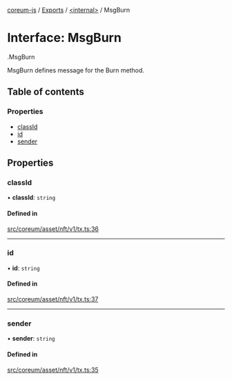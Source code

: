 [coreum-js](../README.md) / [Exports](../modules.md) / [<internal\>](../modules/internal_.md) / MsgBurn

# Interface: MsgBurn

[<internal>](../modules/internal_.md).MsgBurn

MsgBurn defines message for the Burn method.

## Table of contents

### Properties

- [classId](internal_.MsgBurn-3.md#classid)
- [id](internal_.MsgBurn-3.md#id)
- [sender](internal_.MsgBurn-3.md#sender)

## Properties

### classId

• **classId**: `string`

#### Defined in

[src/coreum/asset/nft/v1/tx.ts:36](https://github.com/PulsaraIO/coreum-js/blob/63824e3/src/coreum/asset/nft/v1/tx.ts#L36)

___

### id

• **id**: `string`

#### Defined in

[src/coreum/asset/nft/v1/tx.ts:37](https://github.com/PulsaraIO/coreum-js/blob/63824e3/src/coreum/asset/nft/v1/tx.ts#L37)

___

### sender

• **sender**: `string`

#### Defined in

[src/coreum/asset/nft/v1/tx.ts:35](https://github.com/PulsaraIO/coreum-js/blob/63824e3/src/coreum/asset/nft/v1/tx.ts#L35)
